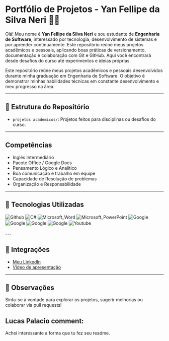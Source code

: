 # Portfólio de Projetos - Yan Fellipe da Silva Neri 👨‍💻
Olá! Meu nome é **Yan Fellipe da Silva Neri** e sou estudante de **Engenharia de Software**, interessado por tecnologia, desenvolvimento de sistemas e por aprender continuamente. Este repositório reúne meus projetos acadêmicos e pessoais, aplicando boas práticas de versionamento, documentação e colaboração com Git e GitHub. Aqui você encontrará desde desafios do curso até experimentos e ideias próprias.

Este repositório reúne meus projetos acadêmicos e pessoais desenvolvidos durante minha graduação em Engenharia de Software. O objetivo é demonstrar minhas habilidades técnicas em constante desenvolvimento e meu progresso na área.

---

## 📁 Estrutura do Repositório

- `projetos academicos/`: Projetos feitos para disciplinas ou desafios do curso.
  
---
## Competências

- Inglês Intermediário
- Pacote Office / Google Docs
- Pensamento Lógico e Analítico
- Boa comunicação e trabalho em equipe
- Capacidade de Resolução de problemas
- Organização e Responsabilidade
---


## 🔧 Tecnologias Utilizadas

 <div style="display: inline_block">
  <img align="center" alt="Github" src="https://img.shields.io/badge/GitHub-100000?style=for-the-badge&logo=github&logoColor=white" />
  <img align="center" alt="C#" src="https://img.shields.io/badge/C%23-239120?style=for-the-badge&logo=c-sharp&logoColor=white" />
  <img align="center" alt="Microsoft_Word" src="https://img.shields.io/badge/Microsoft_Word-2B579A?style=for-the-badge&logo=microsoft-word&logoColor=white" />
  <img align="center" alt="Microsoft_PowerPoint" src="https://img.shields.io/badge/Microsoft_PowerPoint-B7472A?style=for-the-badge&logo=microsoft-powerpoint&logoColor=white" />
  <img align="center" alt="Google" src="https://img.shields.io/badge/Google%20Docs-4285F4?style=for-the-badge&logo=google-docs&logoColor=white" />
  <img align="center" alt="Google" src="https://img.shields.io/badge/Google%20Slides-FBBC04?style=for-the-badge&logo=google-slides&logoColor=black" />
  <img align="center" alt="Google" src="https://img.shields.io/badge/Google%20Sites-174EA6?style=for-the-badge&logo=google-sites&logoColor=blue"" />
  <img align="center" alt="Google" src="https://img.shields.io/badge/Google%20Calendar-A50E0E?style=for-the-badge&logo=google-sites&logoColor=white" />
  <img align="center" alt="Youtube" src="https://img.shields.io/badge/YouTube-FF0000?style=for-the-badge&logo=youtube&logoColor=white" />
</div><br/>
---

## 🔗 Integrações

- [Meu LinkedIn](https://www.linkedin.com/in/yan-fellipe-a5a100360/)
- [Vídeo de apresentação]()

---

## 📌 Observações

Sinta-se à vontade para explorar os projetos, sugerir melhorias ou colaborar via pull requests!

## Lucas Palacio comment: 
Achei interessante a forma que tu fez seu readme.
